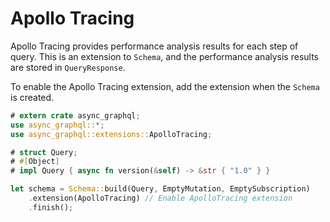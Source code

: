 # Apollo Tracing

Apollo Tracing provides performance analysis results for each step of query. This is an extension to `Schema`, and the performance analysis results are stored in `QueryResponse`.

To enable the Apollo Tracing extension, add the extension when the `Schema` is created.

```rust
# extern crate async_graphql;
use async_graphql::*;
use async_graphql::extensions::ApolloTracing;

# struct Query;
# #[Object]
# impl Query { async fn version(&self) -> &str { "1.0" } }

let schema = Schema::build(Query, EmptyMutation, EmptySubscription)
    .extension(ApolloTracing) // Enable ApolloTracing extension
    .finish();
```
